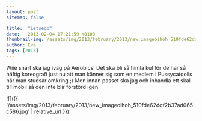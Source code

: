 ```yaml
---
layout: post
sitemap: false

title:  "Letsego"
date:   2013-02-04 17:21:59 +0100
thumbnail-img: /assets/img/2013/february/2013/new_imageoihoh_510fde62ddf2b37ad065c586.jpg
author: Eva
tags: [2013]
---
```


Wiie snart ska jag iväg på Aerobics! Det ska bli så himla kul för de har så häftig koreografi just nu att man känner sig som en medlem i Pussycatdolls när man studsar omkring ;) Men innan passet ska jag och inhandla ett skal till mobil så den inte blir förstörd igen.

![]({{ '/assets/img/2013/february/2013/new_imageoihoh_510fde62ddf2b37ad065c586.jpg'  | relative_url }})

